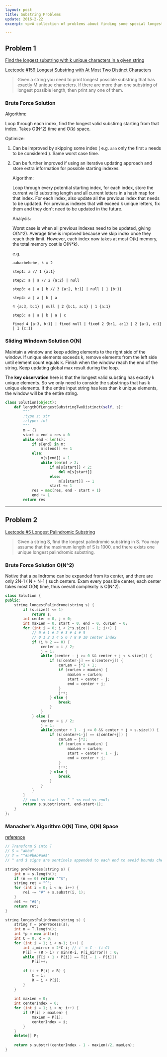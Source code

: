```yaml
---
layout: post
title: Substring Problems
update: 2016-2-22
excerpt: <p>A collection of problems about finding some special longest substing</p>

---
```


## Problem 1

[Find the longest substring with k unique characters in a given string](http://www.geeksforgeeks.org/find-the-longest-substring-with-k-unique-characters-in-a-given-string/)

[Leetcode #159 Longest Substring with At Most Two Distinct Characters](https://leetcode.com/problems/longest-substring-with-at-most-two-distinct-characters/)

> Given a string you need to print longest possible substring that has exactly M unique characters. If there are more than one substring of longest possible length, then print any one of them.


### Brute Force Solution

Algorithm:

Loop through each index, find the longest valid substirng starting from that index.  Takes O(N^2) time and O(k) space.

Optimize:

1. Can be improved by skipping some index ( e.g. `aaa` only the first `a` needs to be considered ).  Same worst case time. 

2. Can be further improved if using an iterative updating approach and store extra information for possible starting indexes.

	Algorithm:
	
	Loop through every potential starting index, for each index, store the current valid substring length and all current letters in a hash map for that index.  For each index, also update all the previous index that needs to be updated.  For previous indexes that will exceed k unique letters, fix them and they don't need to be updated in the future.
	
	Analysis:
	
	Worst case is when all previous indexes need to be updated, giving O(N^2).  Average time is improved because we skip index once they reach their limit.  However, each index now takes at most O(k) memory, the total memory cost is O(N*k).
	
	e.g.
	
	```
	aabacbebebe, k = 2
	
	step1: a // 1 {a:1}
	
	step2: a | a // 2 {a:2} | null
	
	step3: a | a | b // 3 {a:2, b:1} | null | 1 {b:1}
	
	step4: a | a | b | a
	
	4 {a:3, b:1} | null | 2 {b:1, a:1} | 1 {a:1}
	
	step5: a | a | b | a | c
	
	fixed 4 {a:3, b:1} | fixed null | fixed 2 {b:1, a:1} | 2 {a:1, c:1} | 1 {c:1}
	```
	
	

### Sliding Windown Solution O(N)

Maintain a window and keep adding elements to the right side of the window.  If unique elements exceeds k, remove elements from the left side until element count equals k.  Finish when the window reach the end of the string.  Keep updating global max result during the loop.

The **key observation** here is that the longest valid substing has exactly k unique elements.  So we only need to conside the substrings that has k unique elements.  If the entire input string has less than k unique elements, the window will be the entire string.

```python
class Solution(object):
    def lengthOfLongestSubstringTwoDistinct(self, s):
        """
        :type s: str
        :rtype: int
        """
        m = {}
        start = end = res = 0
        while end < len(s):
            if s[end] in m:
                m[s[end]] += 1
            else:
                m[s[end]] = 1
                while len(m) > 2:
                    if m[s[start]] < 2:
                        del m[s[start]]
                    else:
                        m[s[start]] -= 1
                    start += 1
            res = max(res, end - start + 1)
            end += 1
        return res
```

---

## Problem 2

[Leetcode #5 Longest Palindromic Substring](https://leetcode.com/problems/longest-palindromic-substring/)

> Given a string S, find the longest palindromic substring in S. You may assume that the maximum length of S is 1000, and there exists one unique longest palindromic substring.

### Brute Force Solution O(N^2)

Notive that a palindrome can be expanded from its center, and there are only 2N-1 ( N + N-1 ) such centers.  Exam every possible center, each center takes most O(N) time, thus overall complexity is O(N^2).

```cpp
class Solution {
public:
    string longestPalindrome(string s) {
        if (s.size() <= 1)
            return s;
        int center = 0, j = 0;
        int maxLen = 0, start = 0, end = 0, curLen = 0;
        for (int i = 0; i < 2*s.size() - 1; i++) {
            // 0 # 1 # 2 # 3 # 4 # 5
            // 0 1 2 3 4 5 6 7 8 9 10 center index
            if (i % 2 == 0) {
                center = i / 2;
                j = 1;
                while (center - j >= 0 && center + j < s.size()) {
                    if (s[center-j] == s[center+j]) {
                        curLen = j*2 + 1;
                        if (curLen > maxLen) {
                            maxLen = curLen;
                            start = center - j;
                            end = center + j;
                        }
                        j++;
                    } else {
                        break;   
                    }
                }
            } else {
                center = i / 2;
                j = 1;
                while(center + 1 - j >= 0 && center + j < s.size()) {
                    if (s[center+1-j] == s[center+j]) {
                        curLen = j*2;
                        if (curLen > maxLen) {
                            maxLen = curLen;
                            start = center + 1 - j;
                            end = center + j;
                        }
                        j++;
                    } else {
                        break;
                    }
                }
            }
        }
        // cout << start << " " << end << endl;
        return s.substr(start, end-start+1);
    }
};
```

### Manacher's Algorithm O(N) Time, O(N) Space

[reference](http://articles.leetcode.com/longest-palindromic-substring-part-ii/)

```cpp
// Transform S into T
// S = "abba"
// T = "^#a#b#b#a#$"
// ^ and $ signs are sentinels appended to each end to avoid bounds checking

string preProcess(string s) {
	int n = s.length();
	if (n == 0) return "^$";
	string ret = "^";
	for (int i = 0; i < n; i++) {
		rei += "#" + s.substr(i, 1);
	}
	ret += "#$";
	return ret;
}

string longestPalindrome(string s) {
	string T = preProcess(s);
	int n = T.length();
	int *p = new int[n];
	int C = 0, R = 0;
	for (int i = 1; i < n-1; i++) {
		int i_mirror = 2*C-i; // i` = C - (i-C)
		P[i] = (R > i) ? min(R-i, P[i_mirror]) : 0;
		while (T[i + 1 + P[i]] == T[i - 1 - P[i]])
			P[i]++;
			
		if (i + P[i] > R) {
			C = i;
			R = i + P[i];
		}
	}
	
	int maxLen = 0;
	int centerIndex = 0;
	for (int i = 1; i < n; i++) {
		if (P[i] > maxLen) {
			maxLen = P[i];
			centerIndex = i;
		}
	}
	delete[] P;
	
	return s.substr((centerIndex - 1 - maxLen)/2, maxLen);
}
```